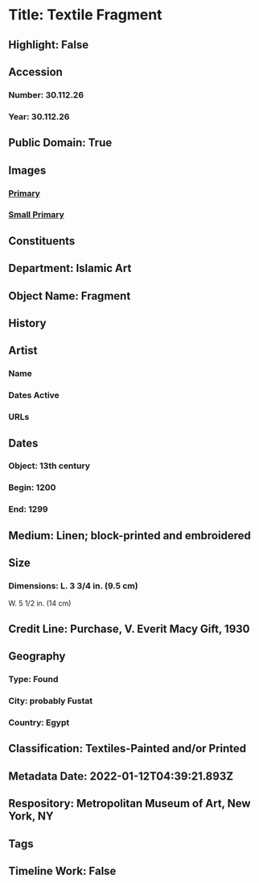 # Title: Textile Fragment
## Highlight: False
## Accession
### Number: 30.112.26
### Year: 30.112.26
## Public Domain: True
## Images
### [Primary](https://images.metmuseum.org/CRDImages/is/original/80479.jpg)
### [Small Primary](https://images.metmuseum.org/CRDImages/is/web-large/80479.jpg)
## Constituents
## Department: Islamic Art
## Object Name: Fragment
## History
## Artist
### Name
### Dates Active
### URLs
## Dates
### Object: 13th century
### Begin: 1200
### End: 1299
## Medium: Linen; block-printed and embroidered
## Size
### Dimensions: L. 3 3/4 in. (9.5 cm)
W. 5 1/2 in. (14 cm)
## Credit Line: Purchase, V. Everit Macy Gift, 1930
## Geography
### Type: Found
### City: probably Fustat
### Country: Egypt
## Classification: Textiles-Painted and/or Printed
## Metadata Date: 2022-01-12T04:39:21.893Z
## Respository: Metropolitan Museum of Art, New York, NY
## Tags
## Timeline Work: False